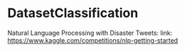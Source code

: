 # DatasetClassification
Natural Language Processing with Disaster Tweets:
link: https://www.kaggle.com/competitions/nlp-getting-started